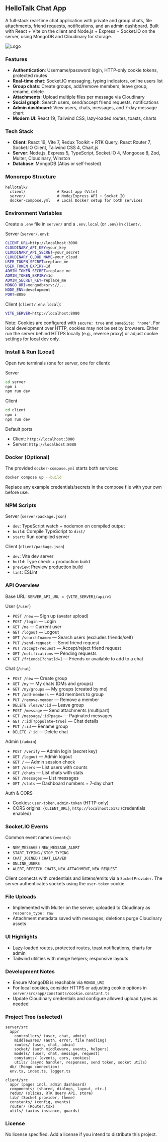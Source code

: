 ## HelloTalk Chat App

A full‑stack real‑time chat application with private and group chats, file attachments, friend requests, notifications, and an admin dashboard. Built with React + Vite on the client and Node.js + Express + Socket.IO on the server, using MongoDB and Cloudinary for storage.

![Logo](client/public/logo.png)

### Features

- **Authentication**: Username/password login, HTTP‑only cookie tokens, protected routes
- **Real‑time chat**: Socket.IO messaging, typing indicators, online users list
- **Group chats**: Create groups, add/remove members, leave group, rename, delete
- **Attachments**: Upload multiple files per message via Cloudinary
- **Social graph**: Search users, send/accept friend requests, notifications
- **Admin dashboard**: View users, chats, messages, and 7‑day message chart
- **Modern UI**: React 19, Tailwind CSS, lazy‑loaded routes, toasts, charts

### Tech Stack

- **Client**: React 19, Vite 7, Redux Toolkit + RTK Query, React Router 7, Socket.IO Client, Tailwind CSS 4, Chart.js
- **Server**: Node.js, Express 5, TypeScript, Socket.IO 4, Mongoose 8, Zod, Multer, Cloudinary, Winston
- **Database**: MongoDB (Atlas or self‑hosted)

### Monorepo Structure

```text
hellotalk/
  client/              # React app (Vite)
  server/              # Node/Express API + Socket.IO
  docker-compose.yml   # Local Docker setup for both services
```

### Environment Variables

Create a `.env` file in `server/` and a `.env.local` (or `.env`) in `client/`.

Server (`server/.env`):

```bash
CLIENT_URL=http://localhost:3000
CLOUDINARY_API_KEY=your_key
CLOUDINARY_API_SECRET=your_secret
CLOUDINARY_CLOUD_NAME=your_cloud
USER_TOKEN_SECRET=replace_me
USER_TOKEN_EXPIRY=1d
ADMIN_TOKEN_SECRET=replace_me
ADMIN_TOKEN_EXPIRY=1d
ADMIN_SECRET_KEY=replace_me
MONGO_URI=mongodb+srv://...
NODE_ENV=development
PORT=8080
```

Client (`client/.env.local`):

```bash
VITE_SERVER=http://localhost:8080
```

Note: Cookies are configured with `secure: true` and `sameSite: "none"`. For local development over HTTP, cookies may not be set by browsers. Either run the server behind HTTPS locally (e.g., reverse proxy) or adjust cookie settings for local dev only.

### Install & Run (Local)

Open two terminals (one for server, one for client):

Server

```bash
cd server
npm i
npm run dev
```

Client

```bash
cd client
npm i
npm run dev
```

Default ports

- Client: `http://localhost:3000`
- Server: `http://localhost:8080`

### Docker (Optional)

The provided `docker-compose.yml` starts both services:

```bash
docker compose up --build
```

Replace any example credentials/secrets in the compose file with your own before use.

### NPM Scripts

Server (`server/package.json`)

- `dev`: TypeScript watch + nodemon on compiled output
- `build`: Compile TypeScript to `dist/`
- `start`: Run compiled server

Client (`client/package.json`)

- `dev`: Vite dev server
- `build`: Type check + production build
- `preview`: Preview production build
- `lint`: ESLint

### API Overview

Base URL: `SERVER_API_URL = {VITE_SERVER}/api/v1`

User (`/user`)

- `POST /new` — Sign up (avatar upload)
- `POST /login` — Login
- `GET /me` — Current user
- `GET /logout` — Logout
- `GET /search?name=` — Search users (excludes friends/self)
- `PUT /send-request` — Send friend request
- `PUT /accept-request` — Accept/reject friend request
- `GET /notifications` — Pending requests
- `GET /friends[?chatId=]` — Friends or available to add to a chat

Chat (`/chat`)

- `POST /new` — Create group
- `GET /my` — My chats (DMs and groups)
- `GET /my/groups` — My groups (created by me)
- `PUT /add-members` — Add members to group
- `PUT /remove-member` — Remove a member
- `DELETE /leave/:id` — Leave group
- `POST /message` — Send attachments (multipart)
- `GET /message/:id?page=` — Paginated messages
- `GET /:id[?populate=true]` — Chat details
- `PUT /:id` — Rename group
- `DELETE /:id` — Delete chat

Admin (`/admin`)

- `POST /verify` — Admin login (secret key)
- `GET /logout` — Admin logout
- `GET /` — Admin session check
- `GET /users` — List users with counts
- `GET /chats` — List chats with stats
- `GET /messages` — List messages
- `GET /stats` — Dashboard numbers + 7‑day chart

Auth & CORS

- Cookies: `user-token`, `admin-token` (HTTP‑only)
- CORS origins: `{CLIENT_URL}`, `http://localhost:5173` (credentials enabled)

### Socket.IO Events

Common event names (`events`):

- `NEW_MESSAGE` / `NEW_MESSAGE_ALERT`
- `START_TYPING` / `STOP_TYPING`
- `CHAT_JOINED` / `CHAT_LEAVED`
- `ONLINE_USERS`
- `ALERT`, `REFETCH_CHATS`, `NEW_ATTACHMENT`, `NEW_REQUEST`

Client connects with credentials and listens/emits via a `SocketProvider`. The server authenticates sockets using the `user-token` cookie.

### File Uploads

- Implemented with Multer on the server; uploaded to Cloudinary as `resource_type: raw`
- Attachment metadata saved with messages; deletions purge Cloudinary assets

### UI Highlights

- Lazy‑loaded routes, protected routes, toast notifications, charts for admin
- Tailwind utilities with merge helpers; responsive layouts

### Development Notes

- Ensure MongoDB is reachable via `MONGO_URI`
- For local cookies, consider HTTPS or adjusting cookie options in `server/src/app/constants/cookie.constant.ts`
- Update Cloudinary credentials and configure allowed upload types as needed

### Project Tree (selected)

```text
server/src
  app/
    controllers/ (user, chat, admin)
    middlewares/ (auth, error, file handling)
    routes/ (user, chat, admin)
    socket/ (auth middleware, events, helpers)
    models/ (user, chat, message, request)
    constants/ (events, cors, cookies)
    utils/ (async handler, responses, send token, socket utils)
  db/ (Mongo connection)
  env.ts, index.ts, logger.ts

client/src
  app/ (pages incl. admin dashboard)
  components/ (shared, dialogs, layout, etc.)
  redux/ (slices, RTK Query API, store)
  lib/ (Socket provider, theme)
  constants/ (config, events)
  router/ (Router.tsx)
  utils/ (axios instance, guards)
```

### License

No license specified. Add a license if you intend to distribute this project.
